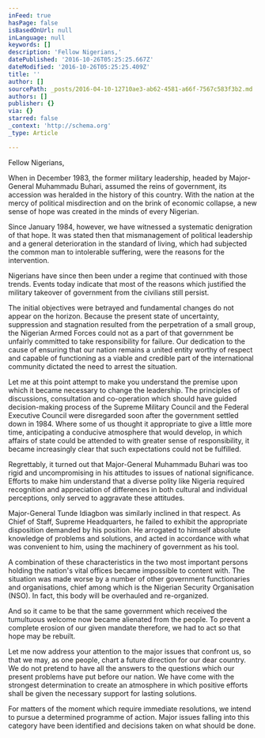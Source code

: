 ```yaml
---
inFeed: true
hasPage: false
isBasedOnUrl: null
inLanguage: null
keywords: []
description: 'Fellow Nigerians,'
datePublished: '2016-10-26T05:25:25.667Z'
dateModified: '2016-10-26T05:25:25.409Z'
title: ''
author: []
sourcePath: _posts/2016-04-10-12710ae3-ab62-4581-a66f-7567c583f3b2.md
authors: []
publisher: {}
via: {}
starred: false
_context: 'http://schema.org'
_type: Article

---
```

Fellow Nigerians,

When in December 1983, the former military leadership, headed by Major-General Muhammadu Buhari, assumed the reins of government, its accession was heralded in the history of this country. With the nation at the mercy of political misdirection and on the brink of economic collapse, a new sense of hope was created in the minds of every Nigerian.

Since January 1984, however, we have witnessed a systematic denigration of that hope. It was stated then that mismanagement of political leadership and a general deterioration in the standard of living, which had subjected the common man to intolerable suffering, were the reasons for the intervention.

Nigerians have since then been under a regime that continued with those trends. Events today indicate that most of the reasons which justified the military takeover of government from the civilians still persist.

The initial objectives were betrayed and fundamental changes do not appear on the horizon. Because the present state of uncertainty, suppression and stagnation resulted from the perpetration of a small group, the Nigerian Armed Forces could not as a part of that government be unfairly committed to take responsibility for failure. Our dedication to the cause of ensuring that our nation remains a united entity worthy of respect and capable of functioning as a viable and credible part of the international community dictated the need to arrest the situation.

Let me at this point attempt to make you understand the premise upon which it became necessary to change the leadership. The principles of discussions, consultation and co-operation which should have guided decision-making process of the Supreme Military Council and the Federal Executive Council were disregarded soon after the government settled down in 1984\. Where some of us thought it appropriate to give a little more time, anticipating a conducive atmosphere that would develop, in which affairs of state could be attended to with greater sense of responsibility, it became increasingly clear that such expectations could not be fulfilled.

Regrettably, it turned out that Major-General Muhammadu Buhari was too rigid and uncompromising in his attitudes to issues of national significance. Efforts to make him understand that a diverse polity like Nigeria required recognition and appreciation of differences in both cultural and individual perceptions, only served to aggravate these attitudes.

Major-General Tunde Idiagbon was similarly inclined in that respect. As Chief of Staff, Supreme Headquarters, he failed to exhibit the appropriate disposition demanded by his position. He arrogated to himself absolute knowledge of problems and solutions, and acted in accordance with what was convenient to him, using the machinery of government as his tool.

A combination of these characteristics in the two most important persons holding the nation's vital offices became impossible to content with. The situation was made worse by a number of other government functionaries and organisations, chief among which is the Nigerian Security Organisation (NSO). In fact, this body will be overhauled and re-organized.

And so it came to be that the same government which received the tumultuous welcome now became alienated from the people. To prevent a complete erosion of our given mandate therefore, we had to act so that hope may be rebuilt.

Let me now address your attention to the major issues that confront us, so that we may, as one people, chart a future direction for our dear country. We do not pretend to have all the answers to the questions which our present problems have put before our nation. We have come with the strongest determination to create an atmosphere in which positive efforts shall be given the necessary support for lasting solutions.

For matters of the moment which require immediate resolutions, we intend to pursue a determined programme of action. Major issues falling into this category have been identified and decisions taken on what should be done.